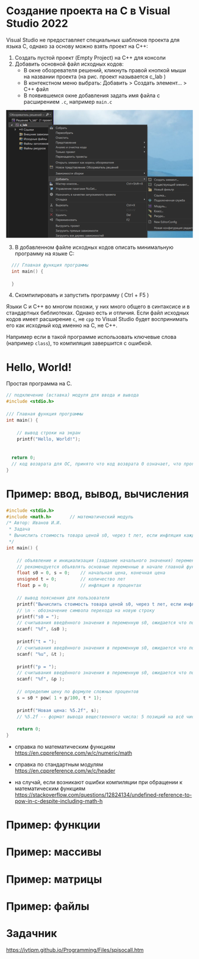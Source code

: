 # Создание проекта на C в Visual Studio 2022

Visual Studio не предоставляет специальных шаблонов проекта для языка C, однако за основу можно взять проект на C++:

1. Создать пустой проект (Empty Project) на C++ для консоли
2. Добавить основной файл исходных кодов:
    - В окне обозревателя решений, кликнуть правой кнопкой мыши на названии проекта (на рис. проект называется c_lab )
    - В контекстном меню выбрать: Добавить > Создать элемент... > C++ файл
    - В появившемся окне добавления задать имя файла с расширением `.c`, например `main.c`

<img src="assets\VS_add_file.png" width=700>

3. В добавленном файле исходных кодов описать минимальную программу на языке C:

```c
  /// Главная функция программы
  int main() {

  }
```

4. Скомпилировать и запустить программу ( Ctrl + F5 )


Языки С и С++ во многом похожи, у них много общего в синтаксисе и в стандартных библиотеках. Однако есть и отличия. Если файл исходных кодов имеет расширение `c`, не `сpp` то Visual Studio будет воспринимать его как исходный код именно на C, не C++.

Например если в такой программе использовать ключевые слова (например `class`), то компиляция завершится с ошибкой.


# Hello, World!
Простая программа на C.
```c
// подключение (вставка) модуля для ввода и вывода
#include <stdio.h>

/// Главная функция программы
int main() {

	// вывод строки на экран
	printf("Hello, World!");


  return 0;
  // код возврата для ОС, принято что код возврата 0 означает, что программа завершилась без ошибок.
}
```


# Пример: ввод, вывод, вычисления
```c
#include <stdio.h>
#include <math.h>       // математический модуль
/* Автор: Иванов И.И.
 * Задача
 * Вычислить стоимость товара ценой s0, через t лет, если инфляция каждый год составляет p процентов
 */
int main() {

    // объявление и инициализация (задание начального значения) переменных
    // рекомендуется объявлять основные переменные в начале главной функции, если не требуется обратного
    float s0 = 0, s = 0;    // начальная цена, конечная цена
    unsigned t = 0;         // количество лет
    float p = 0;            // инфляция в процентах

    // вывод пояснения для пользователя
    printf("Вычислить стоимость товара ценой s0, через t лет, если инфляция каждый год составляет p процентов\n");
    // \n - обозначение символа перехода на новую строку
    printf("s0 = ");
    // считывания введённого значения в переменную s0, ожидается что пользователь введёт вещественное число ("%f")
    scanf( "%f", &s0 );

    printf("t = ");
    // считывания введённого значения в переменную s0, ожидается что пользователь введёт вещественное число ("%f")
    scanf( "%u", &t );

    printf("p = ");
    // считывания введённого значения в переменную s0, ожидается что пользователь введёт вещественное число ("%f")
    scanf( "%f", &p );

    // определим цену по формуле сложных процентов
    s = s0 * pow( 1 + p/100, t * 1);

    printf("Новая цена: %5.2f", s);
    // %5.2f -- формат вывода вещественного числа: 5 позиций на всё число, 2 знака после запятой

    return 0;
}
```

- справка по математическим функциям https://en.cppreference.com/w/c/numeric/math

- справка по стандартным модулям https://en.cppreference.com/w/c/header

- на случай, если возникают ошибки компиляции при обращении к математическим функциям  https://stackoverflow.com/questions/12824134/undefined-reference-to-pow-in-c-despite-including-math-h


# Пример: функции

# Пример: массивы

# Пример: матрицы

# Пример: файлы


# Задачник
https://ivtipm.github.io/Programming/Files/spisocall.htm
